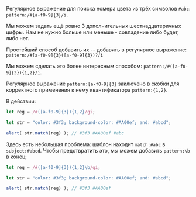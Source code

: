 Регулярное выражение для поиска номера цвета из трёх символов `#abc`: `pattern:/#[a-f0-9]{3}/i`.

Мы можем задать ещё ровно 3 дополнительных шестнадцатеричных цифры. Нам не нужно больше или меньше - совпадение либо будет, либо нет.

Простейший способ добавить их -- добавить в регулярное выражение: `pattern:/#[a-f0-9]{3}([a-f0-9]{3})?/i`

Мы можем сделать это более интересным способом: `pattern:/#([a-f0-9]{3}){1,2}/i`.

Регулярное выражение `pattern:[a-f0-9]{3}` заключено в скобки для корректного применения к нему квантификатора `pattern:{1,2}`.

В действии:

```js run
let reg = /#([a-f0-9]{3}){1,2}/gi;

let str = "color: #3f3; background-color: #AA00ef; and: #abcd";

alert( str.match(reg) ); // #3f3 #AA00ef #abc
```

Здесь есть небольшая проблема: шаблон находит `match:#abc` в `subject:#abcd`. Чтобы предотвратить это, мы можем добавить `pattern:\b` в конец:

```js run
let reg = /#([a-f0-9]{3}){1,2}\b/gi;

let str = "color: #3f3; background-color: #AA00ef; and: #abcd";

alert( str.match(reg) ); // #3f3 #AA00ef
```
